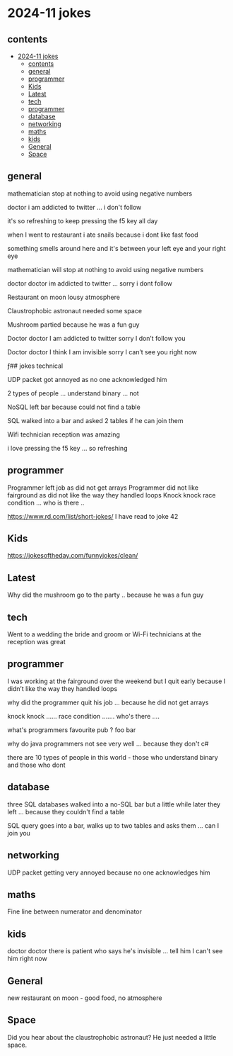 # 2024-11 jokes

## contents

- [2024-11 jokes](#2024-11-jokes)
  - [contents](#contents)
  - [general](#general)
  - [programmer](#programmer)
  - [Kids](#kids)
  - [Latest](#latest)
  - [tech](#tech)
  - [programmer](#programmer-1)
  - [database](#database)
  - [networking](#networking)
  - [maths](#maths)
  - [kids](#kids-1)
  - [General](#general-1)
  - [Space](#space)


## general

mathematician stop at nothing to avoid using negative numbers

doctor i am addicted to twitter ... i don't follow

it's so refreshing to keep pressing the f5 key all day

when I went to restaurant i ate snails because i dont like fast food

something smells around here and it's between your left eye and your right eye

mathematician will stop at nothing to avoid using negative numbers

doctor doctor im addicted to twitter ... sorry i dont follow

Restaurant on moon lousy atmosphere

Claustrophobic astronaut needed some space

Mushroom partied because he was a fun guy

Doctor doctor I am addicted to twitter sorry I don’t follow you

Doctor doctor I think I am invisible sorry I can’t see you right now

ƒ## jokes technical

UDP packet got annoyed as no one acknowledged him

2 types of people ... understand binary ... not

NoSQL left bar because could not find a table

SQL walked into a bar and asked 2 tables if he can join them

Wifi technician reception was amazing

i love pressing the f5 key ... so refreshing

## programmer

Programmer left job as did not get arrays
Programmer did not like fairground as did not like the way they handled loops
Knock knock race condition ... who is there ..

https://www.rd.com/list/short-jokes/  I have read to joke 42

## Kids

https://jokesoftheday.com/funnyjokes/clean/

## Latest

Why did the mushroom go to the party .. because he was a fun guy

## tech

Went to a wedding the bride and groom or Wi-Fi technicians at the reception was great


## programmer

I was working at the fairground over the weekend but I quit early because I didn’t like the way they handled loops 

why did the programmer quit his job ... because he did not get arrays 

knock knock ...... race condition ....... who's there ....

what's programmers favourite pub ?   foo bar 

why do java programmers not see very well ... because they don't c#

there are 10 types of people in this world - those who understand binary and those who dont


## database

three SQL databases walked into a no-SQL bar but a little while later they left ... because they couldn't find a table

SQL query goes into a bar, walks up to two tables and asks them ... can I join you


## networking

UDP packet getting very annoyed because no one acknowledges him


## maths

Fine line between numerator and denominator


## kids

doctor doctor there is patient who says he's invisible ... tell him I can't see him right now


## General

new restaurant on moon - good food, no atmosphere


## Space

Did you hear about the claustrophobic astronaut?
He just needed a little space.

